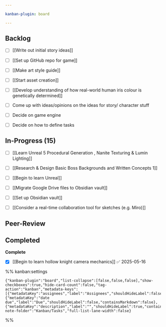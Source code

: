 ```yaml
---

kanban-plugin: board

---
```


## Backlog

- [ ] [[Write out initial story ideas]]
- [ ] [[Set up GitHub repo for game]]
- [ ] [[Make art style guide]]
- [ ] [[Start asset creation]]
- [ ] [[Develop understanding of how real-world human iris colour is genetically determined]]
- [ ] Come up with ideas/opinions on the ideas for story/ character stuff
- [ ] Decide on game engine
- [ ] Decide on how to define tasks


## In-Progress (15)

- [ ] [[Learn Unreal 5 Procedural Generation , Nanite Texturing & Lumin Lighting]]
- [ ] [[Research & Design Basic Boss Backgrounds and Written Concepts 1]]
- [ ] [[Begin to learn Unreal]]
- [ ] [[Migrate Google Drive files to Obsidian vault]]
- [ ] [[Set up Obsidian vault]]
- [ ] [[Consider a real-time collaboration tool for sketches (e.g. Miro)]]


## Peer-Review



## Completed

**Complete**
- [x] [[Begin to learn hollow knight camera mechanics]] ✅ 2025-05-16




%% kanban:settings
```
{"kanban-plugin":"board","list-collapse":[false,false,false],"show-checkboxes":true,"hide-card-count":false,"tag-action":"kanban","metadata-keys":[{"metadataKey":"assignees","label":"Assignees","shouldHideLabel":false,"containsMarkdown":false},{"metadataKey":"date due","label":"Due","shouldHideLabel":false,"containsMarkdown":false},{"metadataKey":"description","label":"","shouldHideLabel":true,"containsMarkdown":true}],"new-note-folder":"Kanban/Tasks","full-list-lane-width":false}
```
%%